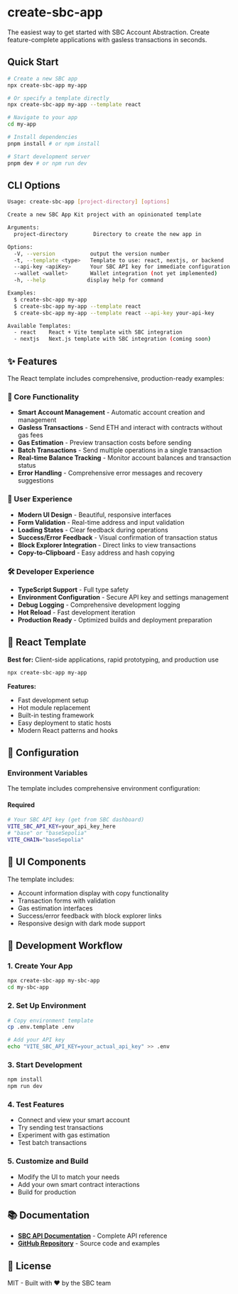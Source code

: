 # create-sbc-app

The easiest way to get started with SBC Account Abstraction. Create feature-complete applications with gasless transactions in seconds.

## Quick Start

```bash
# Create a new SBC app
npx create-sbc-app my-app

# Or specify a template directly
npx create-sbc-app my-app --template react

# Navigate to your app
cd my-app

# Install dependencies
pnpm install # or npm install

# Start development server
pnpm dev # or npm run dev
```

## CLI Options

```bash
Usage: create-sbc-app [project-directory] [options]

Create a new SBC App Kit project with an opinionated template

Arguments:
  project-directory        Directory to create the new app in

Options:
  -V, --version           output the version number
  -t, --template <type>   Template to use: react, nextjs, or backend
  --api-key <apiKey>      Your SBC API key for immediate configuration
  --wallet <wallet>       Wallet integration (not yet implemented)
  -h, --help             display help for command

Examples:
  $ create-sbc-app my-app
  $ create-sbc-app my-app --template react
  $ create-sbc-app my-app --template react --api-key your-api-key

Available Templates:
  - react    React + Vite template with SBC integration
  - nextjs   Next.js template with SBC integration (coming soon)
```

## ✨ Features

The React template includes comprehensive, production-ready examples:

### 🔋 Core Functionality

- **Smart Account Management** - Automatic account creation and management
- **Gasless Transactions** - Send ETH and interact with contracts without gas fees
- **Gas Estimation** - Preview transaction costs before sending
- **Batch Transactions** - Send multiple operations in a single transaction
- **Real-time Balance Tracking** - Monitor account balances and transaction status
- **Error Handling** - Comprehensive error messages and recovery suggestions

### 🎨 User Experience

- **Modern UI Design** - Beautiful, responsive interfaces
- **Form Validation** - Real-time address and input validation
- **Loading States** - Clear feedback during operations
- **Success/Error Feedback** - Visual confirmation of transaction status
- **Block Explorer Integration** - Direct links to view transactions
- **Copy-to-Clipboard** - Easy address and hash copying

### 🛠️ Developer Experience

- **TypeScript Support** - Full type safety
- **Environment Configuration** - Secure API key and settings management
- **Debug Logging** - Comprehensive development logging
- **Hot Reload** - Fast development iteration
- **Production Ready** - Optimized builds and deployment preparation

## 🚀 React Template

**Best for:** Client-side applications, rapid prototyping, and production use

```bash
npx create-sbc-app my-app
```

**Features:**

- Fast development setup
- Hot module replacement
- Built-in testing framework
- Easy deployment to static hosts
- Modern React patterns and hooks

## 📝 Configuration

### Environment Variables

The template includes comprehensive environment configuration:

#### Required

```bash
# Your SBC API key (get from SBC dashboard)
VITE_SBC_API_KEY=your_api_key_here
# "base" or "baseSepolia"
VITE_CHAIN="baseSepolia"
```

## 📱 UI Components

The template includes:

- Account information display with copy functionality
- Transaction forms with validation
- Gas estimation interfaces
- Success/error feedback with block explorer links
- Responsive design with dark mode support

## 🚀 Development Workflow

### 1. Create Your App

```bash
npx create-sbc-app my-sbc-app
cd my-sbc-app
```

### 2. Set Up Environment

```bash
# Copy environment template
cp .env.template .env

# Add your API key
echo "VITE_SBC_API_KEY=your_actual_api_key" >> .env
```

### 3. Start Development

```bash
npm install
npm run dev
```

### 4. Test Features

- Connect and view your smart account
- Try sending test transactions
- Experiment with gas estimation
- Test batch transactions

### 5. Customize and Build

- Modify the UI to match your needs
- Add your own smart contract interactions
- Build for production

## 📚 Documentation

- **[SBC API Documentation](https://docs.stablecoin.xyz)** - Complete API reference
- **[GitHub Repository](https://github.com/stablecoinxyz/app-kit)** - Source code and examples

## 📄 License

MIT - Built with ❤️ by the SBC team
